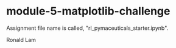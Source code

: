 # module-5-matplotlib-challenge

Assignment file name is called, "rl_pymaceuticals_starter.ipynb".

Ronald Lam
